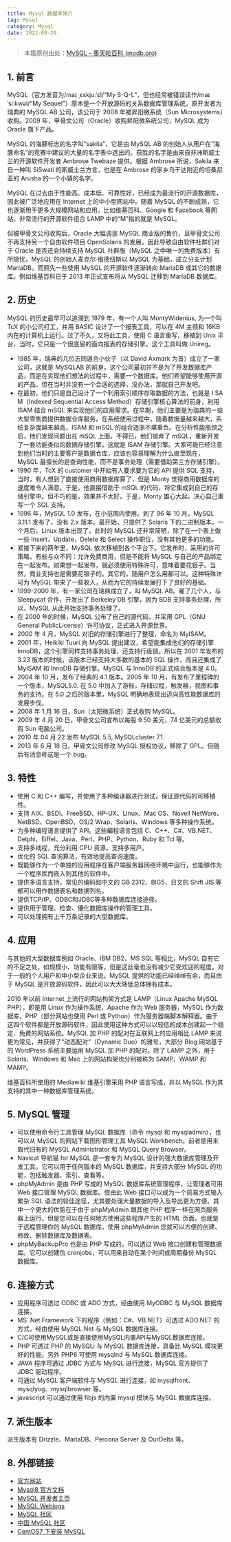 ```yaml
---
title: Mysql 数据库简介
tag: Mysql
category: Mysql
date: 2022-09-29
---
```


> 本篇原创出处：[MySQL - 墨天轮百科 (modb.pro)](https://www.modb.pro/wiki/2)

## 1. 前言

MySQL（官方发音为/maɪ ˌɛskjuːˈɛl/“My S-Q-L”，但也经常被错误读作/maɪ ˈsiːkwəl/“My Sequel”）原本是一个开放源码的关系数据库管理系统，原开发者为瑞典的 MySQL AB 公司，该公司于 2008 年被昇阳微系统（Sun Microsystems）收购。2009 年，甲骨文公司（Oracle）收购昇阳微系统公司，MySQL 成为 Oracle 旗下产品。

MySQL 的海豚标志的名字叫“sakila”，它是由 MySQL AB 的创始人从用户在“海豚命名”的竞赛中建议的大量的名字表中选出的。获胜的名字是由来自非洲斯威士兰的开源软件开发者 Ambrose Twebaze 提供。根据 Ambrose 所说，Sakila 来自一种叫 SiSwati 的斯威士兰方言，也是在 Ambrose 的家乡乌干达附近的坦桑尼亚的 Arusha 的一个小镇的名字。

MySQL 在过去由于性能高、成本低、可靠性好，已经成为最流行的开源数据库，因此被广泛地应用在 Internet 上的中小型网站中。随着 MySQL 的不断成熟，它也逐渐用于更多大规模网站和应用，比如维基百科、Google 和 Facebook 等网站。非常流行的开源软件组合 LAMP 中的“M”指的就是 MySQL。

但被甲骨文公司收购后，Oracle 大幅调涨 MySQL 商业版的售价，且甲骨文公司不再支持另一个自由软件项目 OpenSolaris 的发展，因此导致自由软件社群们对于 Oracle 是否还会持续支持 MySQL 社群版（MySQL 之中唯一的免费版本）有所隐忧，MySQL 的创始人麦克尔·维德纽斯以 MySQL 为基础，成立分支计划 MariaDB。而原先一些使用 MySQL 的开源软件逐渐转向 MariaDB 或其它的数据库。例如维基百科已于 2013 年正式宣布将从 MySQL 迁移到 MariaDB 数据库。

## 2. 历史

MySQL 的历史最早可以追溯到 1979 年，有一个人叫 MontyWidenius, 为一个叫 TcX 的小公司打工，并用 BASIC 设计了一个报表工具，可以在 4M 主频和 16KB 内在的计算机上运行。过了不久，又将此工具，使用 C 语言重写，移植到 Unix 平台，当时，它只是一个很底层的面向报表的存储引擎。这个工具叫做 Unireg。

- 1985 年，瑞典的几位志同道合小伙子（以 David Axmark 为首）成立了一家公司，这就是 MySQLAB 的前身。这个公司最初并不是为了开发数据库产品，而是在实现他们想法的过程中，需要一个数据库。他们希望能够使用开源的产品。但在当时并没有一个合适的选择，没办法，那就自己开发吧。
- 在最初，他们只是自己设计了一个利用索引顺序存取数据的方法，也就是 I SA M（Indexed Sequential Access Method）存储引擎核心算法的前身，利用 ISAM 结合 mSQL 来实现他们的应用需求。在早期，他们主要是为瑞典的一些大型零售商提供数据仓库服务。在系统使用过程中，随着数据量越来越大，系统复杂度越来越高，ISAM 和 mSQL 的组合逐渐不堪重负。在分析性能瓶颈之后，他们发现问题出在 mSQL 上面。不得已，他们抛弃了 mSQL，重新开发了一套功能类似的数据存储引擎，这就是 ISAM 存储引擎。大家可能已经注意到他们当时的主要客户是数据仓库，应该也容易理解为什么直至现在，MySQL 最擅长的是查询性能，而不是事务处理（需要借助第三方存储引擎）。
- 1990 年，TcX 的 customer 中开始有人要求要为它的 API 提供 SQL 支持，当时，有人想到了直接使用商用数据库算了，但是 Monty 觉得商用数据库的速度难令人满意。于是，他直接借助于 mSQL 的代码，将它集成到自己的存储引擎中。但不巧的是，效果并不太好。于是，Monty 雄心大起，决心自己重写一个 SQL 支持。
- 1996 年，MySQL 1.0 发布，在小范围内使用。到了 96 年 10 月，MySQL 3.11.1 发布了，没有 2.x 版本。最开始，只提供了 Solaris 下的二进制版本。一个月后，Linux 版本出现了。此时的 MySQL 还非常简陋，除了在一个表上做一些 Insert，Update，Delete 和 Select 操作职位，没有其他更多的功能。
- 紧接下来的两年里，MySQL 依次移植到各个平台下。它发布时，采用的许可策略，有些与众不同：允许免费商用，但是不能将 MySQL 与自己的产品绑定在一起发布。如果想一起发布，就必须使用特殊许可，意味着要花银子。当然，商业支持也是需要花银子的。其它的，随用户怎么用都可以。这种特殊许可为 MySQL 带来了一些收入，从而为它的持续发展打下了良好的基础。
- 1999-2000 年，有一家公司在瑞典成立了，叫 MySQL AB。雇了几个人，与 Sleepycat 合作，开发出了 Berkeley DB 引擎，因为 BDB 支持事务处理，所以，MySQL 从此开始支持事务处理了。
- 在 2000 年的时候，MySQL 公布了自己的源代码，并采用 GPL（GNU General PublicLicense）许可协议，正式进入开源世界。
- 2000 年 4 月，MySQL 对旧的存储引擎进行了整理，命名为 MyISAM。
- 2001 年，Heikiki Tuuri 向 MySQL 提出建议，希望能集成他们的存储引擎 InnoDB，这个引擎同样支持事务处理，还支持行级锁。所以在 2001 年发布的 3.23 版本的时候，该版本已经支持大多数的基本的 SQL 操作，而且还集成了 MyISAM 和 InnoDB 存储引擎。MySQL 与 InnoDB 的正式结合版本是 4.0。
- 2004 年 10 月，发布了经典的 4.1 版本。2005 年 10 月，有发布了里程碑的一个版本，MySQL5.0. 在 5.0 中加入了游标，存储过程，触发器，视图和事务的支持。在 5.0 之后的版本里，MySQL 明确地表现出迈向高性能数据库的发展步伐。
- 2008 年 1 月 16 日，Sun（太阳微系统）正式收购 MySQL。
- 2009 年 4 月 20 日，甲骨文公司宣布以每股 9.50 美元，74 亿美元的总额收购 Sun 电脑公司。
- 2010 年 04 月 22 发布 MySQL 5.5, MySQLcluster 7.1.
- 2013 年 6 月 18 日，甲骨文公司修改 MySQL 授权协议，移除了 GPL。但随后有消息称这是一个 bug。

## 3. 特性

- 使用 C 和 C++ 编写，并使用了多种编译器进行测试，保证源代码的可移植性。
- 支持 AIX、BSDi、FreeBSD、HP-UX、Linux、Mac OS、Novell NetWare、NetBSD、OpenBSD、OS/2 Wrap、Solaris、Windows 等多种操作系统。
- 为多种编程语言提供了 API。这些編程语言包括 C、C++、C#、VB.NET、Delphi、Eiffel、Java、Perl、PHP、Python、Ruby 和 Tcl 等。
- 支持多线程，充分利用 CPU 资源，支持多用户。
- 优化的 SQL 查询算法，有效地提高查询速度。
- 既能够作为一个单独的应用程序在客户端服务器网络环境中运行，也能够作为一个程序库而嵌入到其他的软件中。
- 提供多语言支持，常见的编码如中文的 GB 2312、BIG5，日文的 Shift JIS 等都可以用作数据表名和数据列名。
- 提供TCP/IP、ODBC和JDBC等多种数据库连接途径。
- 提供用于管理、检查、優化数据库操作的管理工具。
- 可以处理拥有上千万条记录的大型数据库。

## 4. 应用

与其他的大型数据库例如 Oracle、IBM DB2、MS SQL 等相比，MySQL 自有它的不足之处，如规模小、功能有限等，但是这丝毫也没有减少它受欢迎的程度。对于一般的个人用户和中小型企业来说，MySQL 提供的功能已经绰绰有余，而且由于 MySQL 是开放源码软件，因此可以大大降低总体拥有成本。

2010 年以前 Internet 上流行的网站构架方式是 LAMP（Linux Apache MySQL PHP），即是用 Linux 作为操作系统，Apache 作为 Web 服务器，MySQL 作为数据库，PHP（部分网站也使用 Perl 或 Python）作为服务器端脚本解释器。由于这四个软件都是开放源码软件，因此使用这种方式可以以较低的成本创建起一个稳定、免费的网站系统。MySQL 加 PHP 的配对在互联网上的应用相比 LAMP 来说更为常见，并获得了“动态配对”（Dynamic Duo）的雅号，大部分 Blog 网站基于的 WordPress 系统主要运用 MySQL 加 PHP 的配对。除了 LAMP 之外，用于 Solaris、Windows 和 Mac 上的网站构架也分别被称为 SAMP、WAMP 和 MAMP。

维基百科所使用的 Mediawiki 维基引擎采用 PHP 语言写成，并以 MySQL 作为其支持的其中一种数据库管理系统。

## 5. MySQL 管理

- 可以使用命令行工具管理 MySQL 数据库（命令 mysql 和 mysqladmin），也可以从 MySQL 的网站下载图形管理工具 MySQL Workbench。前者是用来取代旧有的 MySQL Administrator 和 MySQL Query Browser。
- Navicat 导航猫 for MySQL 是一套专为 MySQL 设计的强大数据库管理及开发工具。它可以用于任何版本的 MySQL 数据库，并支持大部分 MySQL 的功能，包括触发器、索引、查看等。
- phpMyAdmin 是由 PHP 写成的 MySQL 数据库系统管理程序，让管理者可用 Web 接口管理 MySQL 数据库。借由此 Web 接口可以成为一个简易方式输入繁杂 SQL 语法的较佳途径，尤其要处理大量数据的导入及导出更为方便。其中一个更大的优势在于由于 phpMyAdmin 跟其他 PHP 程序一样在网页服务器上运行，但是您可以在任何地方使用这些程序产生的 HTML 页面，也就是于远程管理你的 MySQL 数据库。使用 phpMyAdmin 您就可以方便的创建、修改、删除数据库及数据表。
- phpMyBackupPro 也是由 PHP 写成的，可以透过 Web 接口创建和管理数据库。它可以创建伪 cronjobs，可以用来自动在某个时间或周期备份 MySQL 数据库。

## 6. 连接方式

- 应用程序可透过 ODBC 或 ADO 方式，经由使用 MyODBC 与 MySQL 数据库连接。
- MS .Net Framework 下的程序（例如：C#、VB.NET）可透过 ADO.NET 的方式，经由使用 MySQL.Net 与 MySQL 数据库连接。
- C/C可使用MySQL或是直接使用MySQL内置API与MySQL数据库连接。
- PHP 可透过 PHP 的 MySQLi 与 MySQL 数据库连接，具备比 MySQL 模块更好的性能。另外 PHP6 可使用 mysqlnd 与 MySQL 数据库连接。
- JAVA 程序可通过 JDBC 方式与 MySQL 进行连接，MySQL 官方提供了 JDBC 驱动程序。
- 可通过 MySQL 客户端软件与 MySQL 进行连接，如 mysqlfront、mysqlyog、mysqlbrowser 等。
- javascript 可以通过使用 fibjs 的内置 mysql 模块与 MySQL 数据库连接。

## 7. 派生版本

派生版本有 Drizzle、MariaDB、Percona Server 及 OurDelta 等。

## 8. 外部链接

- [官方网站](http://www.mysql.com/)
- [Mysql8 官方文档](https://dev.mysql.com/doc/refman/8.0/en/)
- [MySQL 开发者主页](http://dev.mysql.com/)
- [MySQL Weblogs](http://www.planetmysql.org/)
- [MySQL 社区](https://web.archive.org/web/20080206224929/http://www.mysqlpub.com/)
- [中国 MySQL 社区](https://web.archive.org/web/20170214180417/http://www.innomysql.com/)
- [CentOS7 下安装 MySQL](https://www.ytyzx.org/index.php/如何在CentOS7中安装MySQL)
